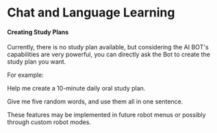 # Chat and Language Learning

#### Creating Study Plans

Currently, there is no study plan available, but considering the AI BOT's capabilities are very powerful, you can directly ask the Bot to create the study plan you want.

For example:

Help me create a 10-minute daily oral study plan.

Give me five random words, and use them all in one sentence.

These features may be implemented in future robot menus or possibly through custom robot modes.